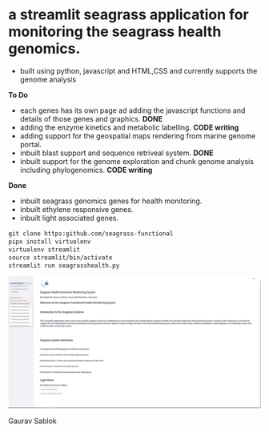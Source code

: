 # a streamlit seagrass application for monitoring the seagrass health genomics.

- built using python, javascript and HTML,CSS and currently supports the genome analysis

**To Do**
- each genes has its own page ad adding the javascript functions and details of those genes and graphics. **DONE**
- adding the enzyme kinetics and metabolic labelling. **CODE writing**
- adding support for the geospatial maps rendering from marine genome portal.
- inbuilt blast support and sequence retriveal system. **DONE**
- inbuilt support for the genome exploration and chunk genome analysis including phylogenomics. **CODE writing**

**Done**
- inbuilt seagrass genomics genes for health monitoring.
- inbuilt ethylene responsive genes.
- inbuilt light associated genes.

```
git clone https:github.com/seagrass-functional
pipx install virtualenv
virtualenv streamlit
source streamlit/bin/activate
streamlit run seagrasshealth.py

```

![](https://github.com/codecreatede/seagrass-functional/blob/main/seagrasshealth.png)

Gaurav Sablok
